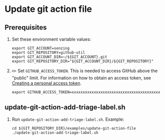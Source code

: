 # Update git action file

## Prerequisites

1. Set these environment variable values:

    ```console
    export GIT_ACCOUNT=senzing
    export GIT_REPOSITORY=github-util
    export GIT_ACCOUNT_DIR=~/${GIT_ACCOUNT}.git
    export GIT_REPOSITORY_DIR="${GIT_ACCOUNT_DIR}/${GIT_REPOSITORY}"
    ```

1. :pencil2: Set `GITHUB_ACCESS_TOKEN`.
   This is needed to access GitHub above the "public" limit.
   For information on how to obtain an access token, see
   [Creating a personal access token](https://docs.github.com/en/github/authenticating-to-github/keeping-your-account-and-data-secure/creating-a-personal-access-token).

    ```console
    export GITHUB_ACCESS_TOKEN=xxxxxxxxxxxxxxxxxxxxxxxxxxxxxxxxxxxxxxxx
    ```

## update-git-action-add-triage-label.sh

1. Run `update-git-action-add-triage-label.sh`.
   Example:

    ```console
    cd ${GIT_REPOSITORY_DIR}/examples/update-git-action-file
    ./update-git-action-add-triage-label.sh
    ```
